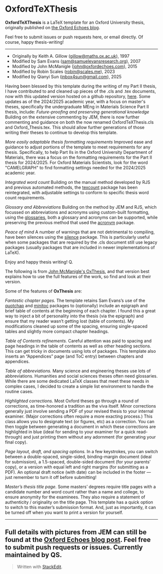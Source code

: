 # OxfordTeXThesis

**OxfordTeXThesis** is a LaTeX template for an Oxford University thesis, originally published on [the Oxford Echoes blog](https://www.oxfordechoes.com/oxford-thesis-template/).


Feel free to submit issues or push requests here, or email directly. Of course, happy thesis-writing!

---
- Originally by Keith A. Gillow (gillow@maths.ox.ac.uk), 1997
- Modified by Sam Evans (sam@samuelevansresearch.org), 2007
- Modified by John McManigle (john@oxfordechoes.com), 2015
- Modified by Robin Scales (robin@scales.me), 2023
- Modified by Qianyi Sun (inbox4sun@gmail.com), 2025

Having been blessed by this template during the writing of my Part II thesis, I have contributed to and cleaned up pieces of the .cls and .tex documents, now with this updated version hosted on a github repository, [here](https://github.com/Qboidal/OxTeXThesis). Some updates as of the 2024/2025 academic year, with a focus on master's theses, specifically the undergraduate MEng in Materials Science Part II thesis, include:
*Future-proofing and preserving generational knowledge* Building on the extensive commenting by JEM, there is now further commenting and guidance on both the now renamed OxfordTeXThesis.cls and Oxford_Thesis.tex. This should allow further generations of those writing their theses to continue to develop this template.

*More easily adaptable thesis formatting requirements* Improved ease and guidance to adjust portions of the template to meet requirements for any thesis. Specifically, to help Part IIs in the Oxford University Department of Materials, there was a focus on the formatting requirements for the Part II thesis for 2024/2025. For Oxford Materials Scientists, look for the word "CAMELGRAPH" to find formatting settings needed for the 2024/2025 academic year.

*Integrated word count* Building on the manual method developed by RJS and previous automated methods, the [texcount](https://ctan.org/pkg/texcount?lang=en) package has been reintegrated, with adjustable settings to conform to specific thesis word count requirements.

*Glossary and Abbreviations* Building on the method by JEM and RJS, which focussed on abbreviations and acronyms using custom-built formatting, using the [glossaries](https://www.ctan.org/pkg/glossaries), both a glossary and acronyms can be supported, while preserving the previous method that used the [acronym](https://www.ctan.org/pkg/acronym) package. 

*Peace of mind* A number of warnings that are not detrimental to compiling, have been silences using the [silence](https://ctan.org/pkg/silence?lang=en) package. This is particularly useful when some packages that are required by the .cls document still use legacy packages (usually packages that are included in newer implementations of LaTeX).

Enjoy and happy thesis writing! 
Q.

The following is from [John McManigle's OxThesis](https://github.com/mcmanigle/OxThesis), and that version best explains how to use the full features of the work, so find and look at their version.

Some of the features of **OxThesis** are:

*Fantastic chapter pages.* The template retains Sam Evans’s use of the [quotchap](https://www.ctan.org/pkg/quotchap?lang=en) and [minitoc](https://www.ctan.org/pkg/minitoc?lang=en) packages to (optionally) include an epigraph and brief table of contents at the beginning of each chapter. I found this a great way to inject a bit of personality into the thesis (via the epigraph) and ensure that my reader wasn’t getting lost (table of contents). My modifications cleaned up some of the spacing, ensuring single-spaced tables and slightly more compact chapter headings.

*Table of Contents refinements.* Careful attention was paid to spacing and page headings in the table of contents as well as other heading sections. This can get tricky in documents using lots of packages. This template also inserts an “Appendices” page (and ToC entry) between chapters and appendices.

*Table of abbreviations.* Many science and engineering theses use lots of abbreviations. Humanities and social sciences theses often need glossaries. While there are some dedicated LaTeX classes that meet these needs in complex cases, I decided to create a simple list environment to handle the routine cases.

*Highlighted corrections.* Most Oxford theses go through a round of corrections, as time-honored a tradition as the viva itself. Minor corrections generally just involve sending a PDF of your revised thesis to your internal examiner. (Major corrections often require a more exacting process.) This class allows you to designate text (or figures, etc) as a correction. You can then toggle between generating a document in which these corrections are highlighted in blue (ideal for sending to your examiner for a quick read-through) and just printing them without any adornment (for generating your final copy).

*Page layout, draft, and spacing options.* In a few keystrokes, you can switch between a double-spaced, single-sided, binding-margin document (ideal for submission), a 1.5-spaced, double-sided document (for your parents’ copy), or a version with equal left and right margins (for submitting as a PDF). An optional draft notice (with date) can be included in the footer — just remember to turn it off before submitting!

*Master’s thesis title page.* Some masters’ degrees require title pages with a candidate number and word count rather than a name and college, to ensure anonymity for the examinees. They also require a statement of authenticity / originality on the title page. This template has a quick option to switch to this master’s submission format. And, just as importantly, it can be turned off when you want to print a version for yourself.

---
Full details with pictures from JEM can still be found at the [Oxford Echoes blog post](https://www.oxfordechoes.com/oxford-thesis-template/).  Feel free to submit push requests or issues. Currently maintained by QS. 
---
> Written with [StackEdit](https://stackedit.io/).
